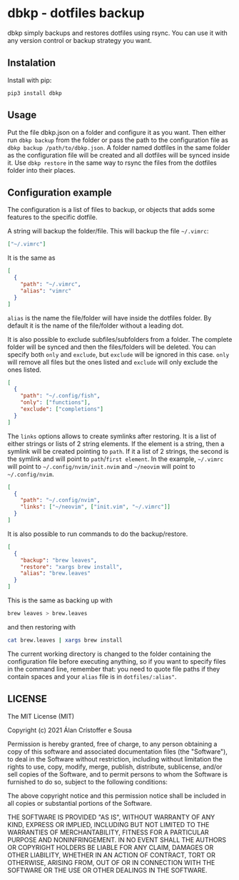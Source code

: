 # dbkp - dotfiles backup

dbkp simply backups and restores dotfiles using rsync. You can use it with any
version control or backup strategy you want.

## Instalation

Install with pip:

`pip3 install dbkp`

## Usage

Put the file dbkp.json on a folder and configure it as you want. Then either run
`dbkp backup` from the folder or pass the path to the configuration file as
`dbkp backup /path/to/dbkp.json`. A folder named dotfiles in the same folder as
the configuration file will be created and all dotfiles will be synced inside
it. Use `dbkp restore` in the same way to rsync the files from the dotfiles
folder into their places.

## Configuration example

The configuration is a list of files to backup, or objects that adds some
features to the specific dotfile.

A string will backup the folder/file. This will backup the file `~/.vimrc`:

```json
["~/.vimrc"]
```

It is the same as

```json
[
  {
    "path": "~/.vimrc",
    "alias": "vimrc"
  }
]
```

`alias` is the name the file/folder will have inside the dotfiles folder. By
default it is the name of the file/folder without a leading dot.

It is also possible to exclude subfiles/subfolders from a folder. The complete
folder will be synced and then the files/folders will be deleted. You can
specify both `only` and `exclude`, but `exclude` will be ignored in this case.
`only` will remove all files but the ones listed and `exclude` will only exclude
the ones listed.

```json
[
  {
    "path": "~/.config/fish",
    "only": ["functions"],
    "exclude": ["completions"]
  }
]
```

The `links` options allows to create symlinks after restoring. It is a list of
either strings or lists of 2 string elements. If the element is a string, then a
symlink will be created pointing to `path`. If it a list of 2 strings, the
second is the symlink and will point to `path`/`first element`. In the example,
`~/.vimrc` will point to `~/.config/nvim/init.nvim` and `~/neovim` will point to
`~/.config/nvim`.

```json
[
  {
    "path": "~/.config/nvim",
    "links": ["~/neovim", ["init.vim", "~/.vimrc"]]
  }
]
```

It is also possible to run commands to do the backup/restore.

```json
[
  {
    "backup": "brew leaves",
    "restore": "xargs brew install",
    "alias": "brew.leaves"
  }
]
```

This is the same as backing up with

```sh
brew leaves > brew.leaves
```

and then restoring with

```sh
cat brew.leaves | xargs brew install
```

The current working directory is changed to the folder containing the
configuration file before executing anything, so if you want to specify files in
the command line, remember that: you need to quote file paths if they contain
spaces and your `alias` file is in `dotfiles/:alias"`.

## LICENSE

The MIT License (MIT)

Copyright (c) 2021 Álan Crístoffer e Sousa

Permission is hereby granted, free of charge, to any person obtaining
a copy of this software and associated documentation files (the
"Software"), to deal in the Software without restriction, including
without limitation the rights to use, copy, modify, merge, publish,
distribute, sublicense, and/or sell copies of the Software, and to
permit persons to whom the Software is furnished to do so, subject to
the following conditions:

The above copyright notice and this permission notice shall be
included in all copies or substantial portions of the Software.

THE SOFTWARE IS PROVIDED "AS IS", WITHOUT WARRANTY OF ANY KIND,
EXPRESS OR IMPLIED, INCLUDING BUT NOT LIMITED TO THE WARRANTIES OF
MERCHANTABILITY, FITNESS FOR A PARTICULAR PURPOSE AND NONINFRINGEMENT.
IN NO EVENT SHALL THE AUTHORS OR COPYRIGHT HOLDERS BE LIABLE FOR ANY
CLAIM, DAMAGES OR OTHER LIABILITY, WHETHER IN AN ACTION OF CONTRACT,
TORT OR OTHERWISE, ARISING FROM, OUT OF OR IN CONNECTION WITH THE
SOFTWARE OR THE USE OR OTHER DEALINGS IN THE SOFTWARE.

